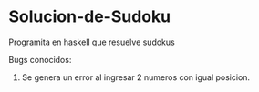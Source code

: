 # Solucion-de-Sudoku

Programita en haskell que resuelve sudokus

Bugs conocidos:
1. Se genera un error al ingresar 2 numeros con igual posicion.
